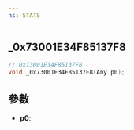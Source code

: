 ```yaml
---
ns: STATS
---
```

## _0x73001E34F85137F8

```c
// 0x73001E34F85137F8
void _0x73001E34F85137F8(Any p0);
```


## 參數
* **p0**: 

